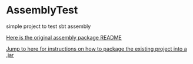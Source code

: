 # AssemblyTest
simple project to test sbt assembly


[Here is the original assembly package README](https://github.com/sbt/sbt-assembly/blob/master/README.md)

[Jump to here for instructions on how to package the existing project into a .jar](https://github.com/sbt/sbt-assembly/blob/master/README.md#assembly-task)
